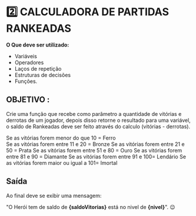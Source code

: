 # 2️⃣ CALCULADORA DE PARTIDAS RANKEADAS 

**O Que deve ser utilizado:**

- Variáveis
- Operadores
- Laços de repetição
- Estruturas de decisões
- Funções.


## OBJETIVO :

Crie uma função que recebe como parâmetro a quantidade de vitórias e derrotas de um jogador, depois disso retorne o resultado para uma variável, o saldo de Rankeadas deve ser feito através do calculo (vitórias - derrotas).

Se as  vitórias forem  menor do que 10 = Ferro  
Se as  vitórias forem entre 11 e 20 = Bronze
Se as  vitórias forem entre 21 e 50 = Prata 
Se as  vitórias forem entre 51 e 80 = Ouro 
Se as  vitórias forem entre 81 e 90 = Diamante 
Se as  vitórias forem entre 91 e 100= Lendário 
Se as  vitórias forem maior ou igual a 101= Imortal

## Saída

Ao final deve se exibir uma mensagem:

 "O Herói tem de saldo de **{saldoVitorias}** está no nivel de  **{nivel}**". 😉
 